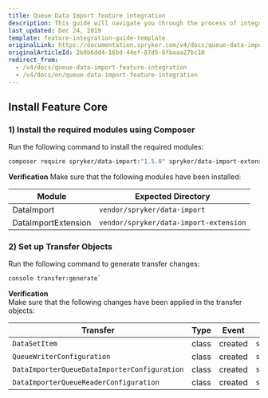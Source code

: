 ```yaml
---
title: Queue Data Import feature integration
description: This guide will navigate you through the process of integrating the Queue Data feature in Spryker OS.
last_updated: Dec 24, 2019
template: feature-integration-guide-template
originalLink: https://documentation.spryker.com/v4/docs/queue-data-import-feature-integration
originalArticleId: 2b9b6dd4-16bd-44ef-87d5-6fbaaa27bc10
redirect_from:
  - /v4/docs/queue-data-import-feature-integration
  - /v4/docs/en/queue-data-import-feature-integration
---
```


## Install Feature Core

### 1)  Install the required modules using Composer

Run the following command to install the required modules:

```bash
composer require spryker/data-import:"1.5.0" spryker/data-import-extension:"1.1.0" --update-with-dependencies`
```
<section contenteditable="false" class="warningBox"><div class="content">

**Verification**
Make sure that the following modules have been installed:

| Module |Expected Directory  |
| --- | --- |
|DataImport  | `vendor/spryker/data-import` |
|  DataImportExtension| `vendor/spryker/data-import-extension` |
</div></section>

### 2) Set up Transfer Objects

Run the following command to generate transfer changes:

```bash
console transfer:generate`
```

<section contenteditable="false" class="warningBox"><div class="content">

**Verification**    
Make sure that the following changes have been applied in the transfer objects:

| Transfer | Type | Event | Path |
| --- | --- | --- | --- |
| `DataSetItem` | class | created | `src/Generated/Shared/Transfer/DataSetItemTransfer.php` |
| `QueueWriterConfiguration` | class | created | `src/Generated/Shared/Transfer/QueueWriterConfigurationTransfer.php` |
| `DataImporterQueueDataImporterConfiguration` | class | created | `src/Generated/Shared/Transfer/DataImporterQueueDataImporterConfigurationTransfer.php` |
| `DataImporterQueueReaderConfiguration` | class | created | `src/Generated/Shared/Transfer/DataImporterQueueReaderConfigurationTransfer.php` |
</div></section>
